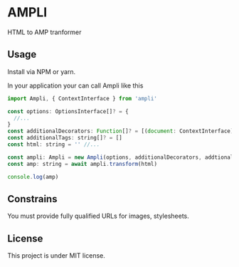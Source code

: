 # AMPLI

HTML to AMP tranformer

## Usage

Install via NPM or yarn.

In your application your can call Ampli like this

```javascript
import Ampli, { ContextInterface } from 'ampli'

const options: OptionsInterface[]? = {
  //...
}
const additionalDecorators: Function[]? = [(document: ContextInterface) => document]
const additionalTags: string[]? = []
const html: string = '' //...

const ampli: Ampli = new Ampli(options, additionalDecorators, addtionalTags)
const amp: string = await ampli.transform(html)

console.log(amp)
```

## Constrains

You must provide fully qualified URLs for images, stylesheets.

## License

This project is under MIT license.
